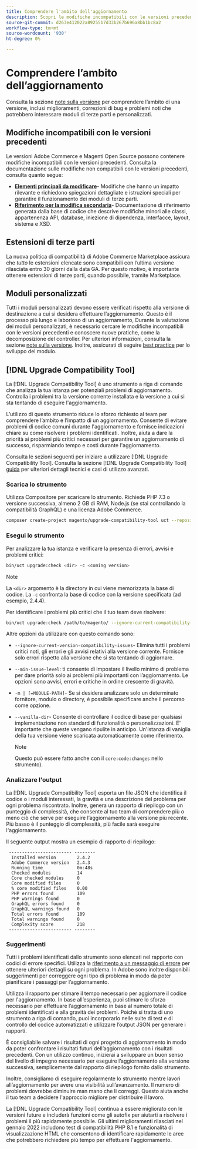 ```yaml
---
title: Comprendere l'ambito dell'aggiornamento
description: Scopri le modifiche incompatibili con le versioni precedenti in una versione che potrebbero avere un impatto sui moduli personalizzati Adobe Commerce o Magenti Open Source o sulle estensioni di terze parti.
source-git-commit: d263e412022a89255b7d33b267b696a8bb1bc8a2
workflow-type: tm+mt
source-wordcount: '930'
ht-degree: 0%

---
```



# Comprendere l’ambito dell’aggiornamento

Consulta la sezione [note sulla versione](https://devdocs.magento.com/guides/v2.4/release-notes/bk-release-notes.html) per comprendere l’ambito di una versione, inclusi miglioramenti, correzioni di bug e problemi noti che potrebbero interessare moduli di terze parti e personalizzati.

## Modifiche incompatibili con le versioni precedenti

Le versioni Adobe Commerce e Magenti Open Source possono contenere modifiche incompatibili con le versioni precedenti. Consulta la documentazione sulle modifiche non compatibili con le versioni precedenti, consulta quanto segue:

- **[Elementi principali da modificare](https://devdocs.magento.com/guides/v2.4/release-notes/backward-incompatible-changes/index.html)**- Modifiche che hanno un impatto rilevante e richiedono spiegazioni dettagliate e istruzioni speciali per garantire il funzionamento dei moduli di terze parti.
- **[Riferimento per la modifica secondaria](https://devdocs.magento.com/guides/v2.4/release-notes/backward-incompatible-changes/reference.html)**- Documentazione di riferimento generata dalla base di codice che descrive modifiche minori alle classi, appartenenza API, database, iniezione di dipendenza, interfacce, layout, sistema e XSD.

## Estensioni di terze parti

La nuova politica di compatibilità di Adobe Commerce Marketplace assicura che _tutto_ le estensioni elencate sono compatibili con l’ultima versione rilasciata entro 30 giorni dalla data GA. Per questo motivo, è importante ottenere estensioni di terze parti, quando possibile, tramite Marketplace.

## Moduli personalizzati

Tutti i moduli personalizzati devono essere verificati rispetto alla versione di destinazione a cui si desidera effettuare l’aggiornamento. Questo è il processo più lungo e laborioso di un aggiornamento, Durante la valutazione dei moduli personalizzati, è necessario cercare le modifiche incompatibili con le versioni precedenti e conoscere nuove pratiche, come la decomposizione del controller. Per ulteriori informazioni, consulta la sezione [note sulla versione](https://devdocs.magento.com/guides/v2.4/release-notes/bk-release-notes.html). Inoltre, assicurati di seguire [best practice](https://developer.adobe.com/commerce/php/best-practices/extensions/) per lo sviluppo del modulo.

## [!DNL Upgrade Compatibility Tool]

La [!DNL Upgrade Compatibility Tool] è uno strumento a riga di comando che analizza la tua istanza per potenziali problemi di aggiornamento. Controlla i problemi tra la versione corrente installata e la versione a cui si sta tentando di eseguire l&#39;aggiornamento.

L’utilizzo di questo strumento riduce lo sforzo richiesto al team per comprendere l’ambito e l’impatto di un aggiornamento. Consente di evitare problemi di codice comuni durante l&#39;aggiornamento e fornisce indicazioni chiare su come risolvere i problemi identificati. Inoltre, aiuta a dare la priorità ai problemi più critici necessari per garantire un aggiornamento di successo, risparmiando tempo e costi durante l&#39;aggiornamento.

Consulta le sezioni seguenti per iniziare a utilizzare [!DNL Upgrade Compatibility Tool]. Consulta la sezione [!DNL Upgrade Compatibility Tool] [guida](../upgrade-compatibility-tool/overview.md) per ulteriori dettagli tecnici e casi di utilizzo avanzati.

### Scarica lo strumento

Utilizza Compositore per scaricare lo strumento. Richiede PHP 7.3 o versione successiva, almeno 2 GB di RAM, Node.js (se stai controllando la compatibilità GraphQL) e una licenza Adobe Commerce.

```bash
composer create-project magento/upgrade-compatibility-tool uct --repository https://repo.magento.com
```

### Esegui lo strumento

Per analizzare la tua istanza e verificare la presenza di errori, avvisi e problemi critici:

```bash
bin/uct upgrade:check <dir> -c <coming version> 
```

>[!NOTE]
>
> La `<dir>` argomento è la directory in cui viene memorizzata la base di codice. La `-c` confronta la base di codice con la versione specificata (ad esempio, 2.4.4).

Per identificare i problemi più critici che il tuo team deve risolvere:

```bash
bin/uct upgrade:check /path/to/magento/ --ignore-current-compatibility-issues –min-issue-level critical --vanilla-dir /path/to/vanilla/code/ /path/to/magento/app/code/Vendor/
```

Altre opzioni da utilizzare con questo comando sono:

- `--ignore-current-version-compatibility-issues`- Elimina tutti i problemi critici noti, gli errori e gli avvisi relativi alla versione corrente. Fornisce solo errori rispetto alla versione che si sta tentando di aggiornare.

- `--min-issue-level`: ti consente di impostare il livello minimo di problema per dare priorità solo ai problemi più importanti con l’aggiornamento. Le opzioni sono avvisi, errori e critiche in ordine crescente di gravità.

- `-m | [=MODULE-PATH]`- Se si desidera analizzare solo un determinato fornitore, modulo o directory, è possibile specificare anche il percorso come opzione.

- `--vanilla-dir`- Consente di controllare il codice di base per qualsiasi implementazione non standard di funzionalità o personalizzazioni. E&#39; importante che queste vengano ripulite in anticipo. Un&#39;istanza di vaniglia della tua versione viene scaricata automaticamente come riferimento.

   >[!NOTE]
   >
   > Questo può essere fatto anche con il `core:code:changes` nello strumento).

### Analizzare l&#39;output

La [!DNL Upgrade Compatibility Tool] esporta un file JSON che identifica il codice o i moduli interessati, la gravità e una descrizione del problema per ogni problema riscontrato. Inoltre, genera un rapporto di riepilogo con un punteggio di complessità, che consente al tuo team di comprendere più o meno ciò che serve per eseguire l’aggiornamento alla versione più recente. Più basso è il punteggio di complessità, più facile sarà eseguire l&#39;aggiornamento.

Il seguente output mostra un esempio di rapporto di riepilogo:

```console
 ------------------------ --------
  Installed version        2.4.2
  Adobe Commerce version   2.4.3
  Running time             0m:48s
  Checked modules          14
  Core checked modules     0
  Core modified files      0
  % core modified files    0.00
  PHP errors found         109
  PHP warnings found       0
  GraphQL errors found     0
  GraphQL warnings found   0
  Total errors found       109
  Total warnings found     0
  Complexity score         218
 ------------------------ --------
```

### Suggerimenti

Tutti i problemi identificati dallo strumento sono elencati nel rapporto con codici di errore specifici. Utilizza la [riferimento a un messaggio di errore](../upgrade-compatibility-tool/error-messages.md) per ottenere ulteriori dettagli su ogni problema. In Adobe sono inoltre disponibili suggerimenti per correggere ogni tipo di problema in modo da poter pianificare i passaggi per l’aggiornamento.

Utilizza il rapporto per stimare il tempo necessario per aggiornare il codice per l&#39;aggiornamento. In base all’esperienza, puoi stimare lo sforzo necessario per effettuare l’aggiornamento in base al numero totale di problemi identificati e alla gravità dei problemi. Poiché si tratta di uno strumento a riga di comando, puoi incorporarlo nelle suite di test e di controllo del codice automatizzati e utilizzare l’output JSON per generare i rapporti.

È consigliabile salvare i risultati di ogni progetto di aggiornamento in modo da poter confrontare i risultati futuri dell’aggiornamento con i risultati precedenti. Con un utilizzo continuo, inizierai a sviluppare un buon senso del livello di impegno necessario per eseguire l’aggiornamento alla versione successiva, semplicemente dal rapporto di riepilogo fornito dallo strumento.

Inoltre, consigliamo di eseguire regolarmente lo strumento mentre lavori all’aggiornamento per avere una visibilità sull’avanzamento. Il numero di problemi dovrebbe diminuire man mano che li correggi. Questo aiuta anche il tuo team a decidere l&#39;approccio migliore per distribuire il lavoro.

La [!DNL Upgrade Compatibility Tool] continua a essere migliorato con le versioni future e includerà funzioni come gli autofix per aiutarti a risolvere i problemi il più rapidamente possibile. Gli ultimi miglioramenti rilasciati nel gennaio 2022 includono test di compatibilità PHP 8.1 e funzionalità di visualizzazione HTML che consentono di identificare rapidamente le aree che potrebbero richiedere più tempo per effettuare l&#39;aggiornamento.
